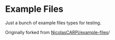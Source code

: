 # Example Files

Just a bunch of example files types for testing.

Originally forked from [NicolasCARPi/example-files](https://github.com/NicolasCARPi/example-files)/
